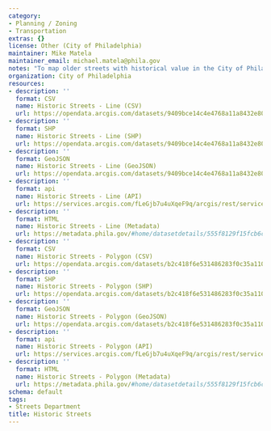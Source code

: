 ```yaml
---
category:
- Planning / Zoning
- Transportation
extras: {}
license: Other (City of Philadelphia)
maintainer: Mike Matela
maintainer_email: michael.matela@phila.gov
notes: "To map older streets with historical value in the City of Philadelphia."
organization: City of Philadelphia
resources:
- description: ''
  format: CSV
  name: Historic Streets - Line (CSV)
  url: https://opendata.arcgis.com/datasets/9409bce14c4e4768a11a8432e80bfa68_0.csv
- description: ''
  format: SHP
  name: Historic Streets - Line (SHP)
  url: https://opendata.arcgis.com/datasets/9409bce14c4e4768a11a8432e80bfa68_0.zip
- description: ''
  format: GeoJSON
  name: Historic Streets - Line (GeoJSON)
  url: https://opendata.arcgis.com/datasets/9409bce14c4e4768a11a8432e80bfa68_0.geojson
- description: ''
  format: api
  name: Historic Streets - Line (API)
  url: https://services.arcgis.com/fLeGjb7u4uXqeF9q/arcgis/rest/services/Historic_Streets/FeatureServer/0/query?outFields=*&where=1%3D1
- description: ''
  format: HTML
  name: Historic Streets - Line (Metadata)
  url: https://metadata.phila.gov/#home/datasetdetails/555f8129f15fcb6c6ed44105/representationdetails/5571b1b3e4fb1d91393c2138/
- description: ''
  format: CSV
  name: Historic Streets - Polygon (CSV)
  url: https://opendata.arcgis.com/datasets/b2c418f6e531486283f0c35a1104faee_0.csv
- description: ''
  format: SHP
  name: Historic Streets - Polygon (SHP)
  url: https://opendata.arcgis.com/datasets/b2c418f6e531486283f0c35a1104faee_0.zip
- description: ''
  format: GeoJSON
  name: Historic Streets - Polygon (GeoJSON)
  url: https://opendata.arcgis.com/datasets/b2c418f6e531486283f0c35a1104faee_0.geojson
- description: ''
  format: api
  name: Historic Streets - Polygon (API)
  url: https://services.arcgis.com/fLeGjb7u4uXqeF9q/arcgis/rest/services/Historic_Streets_Poly/FeatureServer/0/query?outFields=*&where=1%3D1
- description: ''
  format: HTML
  name: Historic Streets - Polygon (Metadata)
  url: https://metadata.phila.gov/#home/datasetdetails/555f8129f15fcb6c6ed44105/representationdetails/5571b1b3e4fb1d91393c2139/
schema: default
tags:
- Streets Department
title: Historic Streets
---
```

